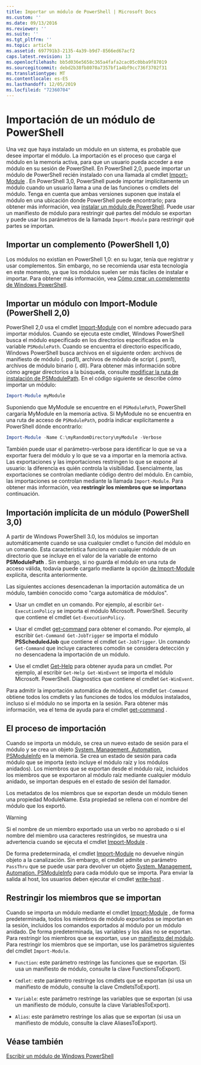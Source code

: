 ```yaml
---
title: Importar un módulo de PowerShell | Microsoft Docs
ms.custom: ''
ms.date: 09/13/2016
ms.reviewer: ''
ms.suite: ''
ms.tgt_pltfrm: ''
ms.topic: article
ms.assetid: 697791b3-2135-4a39-b9d7-8566ed67acf2
caps.latest.revision: 13
ms.openlocfilehash: bb5d036e5658c365a4fafa2cac05c0bba9f87019
ms.sourcegitcommit: debd2b38fb8070a7357bf1a4bf9cc736f3702f31
ms.translationtype: MT
ms.contentlocale: es-ES
ms.lasthandoff: 12/05/2019
ms.locfileid: "72360704"
---
```

# <a name="importing-a-powershell-module"></a>Importación de un módulo de PowerShell

Una vez que haya instalado un módulo en un sistema, es probable que desee importar el módulo. La importación es el proceso que carga el módulo en la memoria activa, para que un usuario pueda acceder a ese módulo en su sesión de PowerShell. En PowerShell 2,0, puede importar un módulo de PowerShell recién instalado con una llamada al cmdlet [Import-Module](/powershell/module/Microsoft.PowerShell.Core/Import-Module) . En PowerShell 3,0, PowerShell puede importar implícitamente un módulo cuando un usuario llama a una de las funciones o cmdlets del módulo. Tenga en cuenta que ambas versiones suponen que instala el módulo en una ubicación donde PowerShell puede encontrarlo; para obtener más información, vea [instalar un módulo de PowerShell](./installing-a-powershell-module.md). Puede usar un manifiesto de módulo para restringir qué partes del módulo se exportan y puede usar los parámetros de la llamada `Import-Module` para restringir qué partes se importan.

## <a name="importing-a-snap-in-powershell-10"></a>Importar un complemento (PowerShell 1,0)

Los módulos no existían en PowerShell 1,0: en su lugar, tenía que registrar y usar complementos. Sin embargo, no se recomienda usar esta tecnología en este momento, ya que los módulos suelen ser más fáciles de instalar e importar. Para obtener más información, vea [Cómo crear un complemento de Windows PowerShell](../cmdlet/how-to-create-a-windows-powershell-snap-in.md).

## <a name="importing-a-module-with-import-module-powershell-20"></a>Importar un módulo con Import-Module (PowerShell 2,0)

PowerShell 2,0 usa el cmdlet [Import-Module](/powershell/module/Microsoft.PowerShell.Core/Import-Module) con el nombre adecuado para importar módulos. Cuando se ejecuta este cmdlet, Windows PowerShell busca el módulo especificado en los directorios especificados en la variable `PSModulePath`. Cuando se encuentra el directorio especificado, Windows PowerShell busca archivos en el siguiente orden: archivos de manifiesto de módulo (. psd1), archivos de módulo de script (. psm1), archivos de módulo binario (. dll). Para obtener más información sobre cómo agregar directorios a la búsqueda, consulte [modificar la ruta de instalación de PSModulePath](./modifying-the-psmodulepath-installation-path.md). En el código siguiente se describe cómo importar un módulo:

```powershell
Import-Module myModule
```

Suponiendo que MyModule se encuentre en el `PSModulePath`, PowerShell cargaría MyModule en la memoria activa. Si MyModule no se encuentra en una ruta de acceso de `PSModulePath`, podría indicar explícitamente a PowerShell dónde encontrarlo:

```powershell
Import-Module -Name C:\myRandomDirectory\myModule -Verbose
```

También puede usar el parámetro-verbose para identificar lo que se va a exportar fuera del módulo y lo que se va a importar en la memoria activa. Las exportaciones y las importaciones restringen lo que se expone al usuario: la diferencia es quién controla la visibilidad. Esencialmente, las exportaciones se controlan mediante código dentro del módulo. En cambio, las importaciones se controlan mediante la llamada `Import-Module`. Para obtener más información, vea **restringir los miembros que se importan**a continuación.

## <a name="implicitly-importing-a-module-powershell-30"></a>Importación implícita de un módulo (PowerShell 3,0)

A partir de Windows PowerShell 3.0, los módulos se importan automáticamente cuando se usa cualquier cmdlet o función del módulo en un comando. Esta característica funciona en cualquier módulo de un directorio que se incluye en el valor de la variable de entorno **PSModulePath** . Sin embargo, si no guarda el módulo en una ruta de acceso válida, todavía puede cargarlo mediante la opción [de Import-Module](/powershell/module/Microsoft.PowerShell.Core/Import-Module) explícita, descrita anteriormente.

Las siguientes acciones desencadenan la importación automática de un módulo, también conocido como "carga automática de módulos".

- Usar un cmdlet en un comando. Por ejemplo, al escribir `Get-ExecutionPolicy` se importa el módulo Microsoft. PowerShell. Security que contiene el cmdlet `Get-ExecutionPolicy`.

- Usar el cmdlet [get-command](/powershell/module/Microsoft.PowerShell.Core/Get-Command) para obtener el comando.  Por ejemplo, al escribir `Get-Command Get-JobTrigger` se importa el módulo **PSScheduledJob** que contiene el cmdlet `Get-JobTrigger`. Un comando `Get-Command` que incluye caracteres comodín se considera detección y no desencadena la importación de un módulo.

- Use el cmdlet [Get-Help](/powershell/module/Microsoft.PowerShell.Core/Get-Help) para obtener ayuda para un cmdlet. Por ejemplo, al escribir `Get-Help Get-WinEvent` se importa el módulo Microsoft. PowerShell. Diagnostics que contiene el cmdlet `Get-WinEvent`.

Para admitir la importación automática de módulos, el cmdlet `Get-Command` obtiene todos los cmdlets y las funciones de todos los módulos instalados, incluso si el módulo no se importa en la sesión. Para obtener más información, vea el tema de ayuda para el cmdlet [get-command](/powershell/module/Microsoft.PowerShell.Core/Get-Command) .

## <a name="the-importing-process"></a>El proceso de importación

Cuando se importa un módulo, se crea un nuevo estado de sesión para el módulo y se crea un objeto [System. Management. Automation. PSModuleInfo](/dotnet/api/System.Management.Automation.PSModuleInfo) en la memoria. Se crea un estado de sesión para cada módulo que se importa (esto incluye el módulo raíz y los módulos anidados). Los miembros que se exportan desde el módulo raíz, incluidos los miembros que se exportaron al módulo raíz mediante cualquier módulo anidado, se importan después en el estado de sesión del llamador.

Los metadatos de los miembros que se exportan desde un módulo tienen una propiedad ModuleName. Esta propiedad se rellena con el nombre del módulo que los exportó.

> [!WARNING]
> Si el nombre de un miembro exportado usa un verbo no aprobado o si el nombre del miembro usa caracteres restringidos, se muestra una advertencia cuando se ejecuta el cmdlet [Import-Module](/powershell/module/Microsoft.PowerShell.Core/Import-Module) .

De forma predeterminada, el cmdlet [Import-Module](/powershell/module/Microsoft.PowerShell.Core/Import-Module) no devuelve ningún objeto a la canalización. Sin embargo, el cmdlet admite un parámetro `PassThru` que se puede usar para devolver un objeto [System. Management. Automation. PSModuleInfo](/dotnet/api/System.Management.Automation.PSModuleInfo) para cada módulo que se importa. Para enviar la salida al host, los usuarios deben ejecutar el cmdlet [write-host](/powershell/module/Microsoft.PowerShell.Utility/Write-Host) .

## <a name="restricting--the-members-that-are-imported"></a>Restringir los miembros que se importan

Cuando se importa un módulo mediante el cmdlet [Import-Module](/powershell/module/Microsoft.PowerShell.Core/Import-Module) , de forma predeterminada, todos los miembros de módulo exportados se importan en la sesión, incluidos los comandos exportados al módulo por un módulo anidado. De forma predeterminada, las variables y los alias no se exportan. Para restringir los miembros que se exportan, use un [manifiesto del módulo](./how-to-write-a-powershell-module-manifest.md). Para restringir los miembros que se importan, use los parámetros siguientes del cmdlet `Import-Module`.

- `Function`: este parámetro restringe las funciones que se exportan. (Si usa un manifiesto de módulo, consulte la clave FunctionsToExport).

- `Cmdlet`: este parámetro restringe los cmdlets que se exportan (si usa un manifiesto de módulo, consulte la clave CmdletsToExport).

- `Variable`: este parámetro restringe las variables que se exportan (si usa un manifiesto de módulo, consulte la clave VariablesToExport).

- `Alias`: este parámetro restringe los alias que se exportan (si usa un manifiesto de módulo, consulte la clave AliasesToExport).

## <a name="see-also"></a>Véase también

[Escribir un módulo de Windows PowerShell](./writing-a-windows-powershell-module.md)
